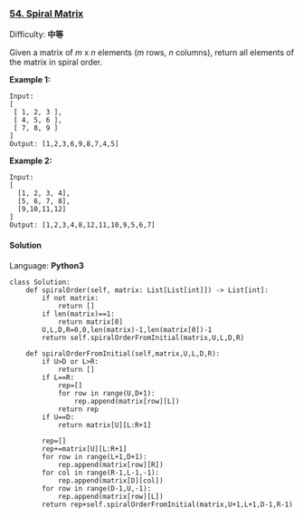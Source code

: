 ### [54\. Spiral Matrix](https://leetcode-cn.com/problems/spiral-matrix/)

Difficulty: **中等**


Given a matrix of _m_ x _n_ elements (_m_ rows, _n_ columns), return all elements of the matrix in spiral order.

**Example 1:**

```
Input:
[
 [ 1, 2, 3 ],
 [ 4, 5, 6 ],
 [ 7, 8, 9 ]
]
Output: [1,2,3,6,9,8,7,4,5]
```

**Example 2:**

```
Input:
[
  [1, 2, 3, 4],
  [5, 6, 7, 8],
  [9,10,11,12]
]
Output: [1,2,3,4,8,12,11,10,9,5,6,7]
```


#### Solution

Language: **Python3**

```python3
class Solution:
    def spiralOrder(self, matrix: List[List[int]]) -> List[int]:
        if not matrix:
            return []
        if len(matrix)==1:
            return matrix[0]
        U,L,D,R=0,0,len(matrix)-1,len(matrix[0])-1
        return self.spiralOrderFromInitial(matrix,U,L,D,R)

    def spiralOrderFromInitial(self,matrix,U,L,D,R):
        if U>D or L>R:
            return []
        if L==R:
            rep=[]
            for row in range(U,D+1):
                rep.append(matrix[row][L])
            return rep
        if U==D:
            return matrix[U][L:R+1]
        
        rep=[]
        rep+=matrix[U][L:R+1]
        for row in range(L+1,D+1):
            rep.append(matrix[row][R])
        for col in range(R-1,L-1,-1):
            rep.append(matrix[D][col])
        for row in range(D-1,U,-1):
            rep.append(matrix[row][L])
        return rep+self.spiralOrderFromInitial(matrix,U+1,L+1,D-1,R-1)
```
